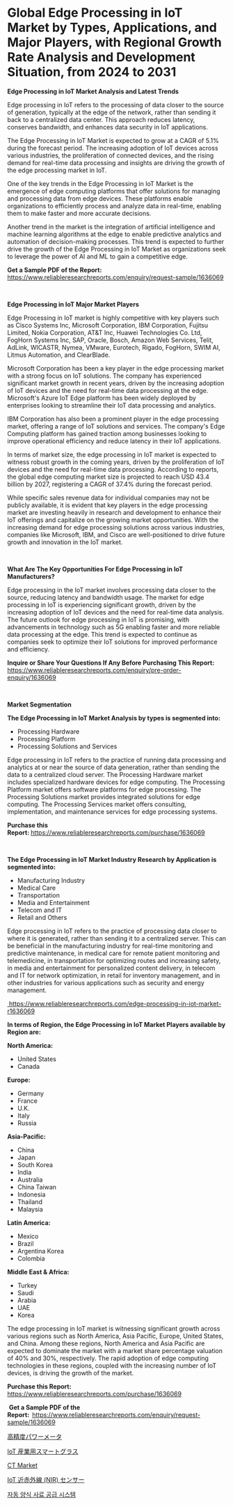 <p><h1>Global Edge Processing in IoT Market by Types, Applications, and Major Players, with Regional Growth Rate Analysis and Development Situation, from 2024 to 2031</h1></p><p><strong>Edge Processing in IoT Market Analysis and Latest Trends</strong></p>
<p><p>Edge processing in IoT refers to the processing of data closer to the source of generation, typically at the edge of the network, rather than sending it back to a centralized data center. This approach reduces latency, conserves bandwidth, and enhances data security in IoT applications.</p><p>The Edge Processing in IoT Market is expected to grow at a CAGR of 5.1% during the forecast period. The increasing adoption of IoT devices across various industries, the proliferation of connected devices, and the rising demand for real-time data processing and insights are driving the growth of the edge processing market in IoT. </p><p>One of the key trends in the Edge Processing in IoT Market is the emergence of edge computing platforms that offer solutions for managing and processing data from edge devices. These platforms enable organizations to efficiently process and analyze data in real-time, enabling them to make faster and more accurate decisions.</p><p>Another trend in the market is the integration of artificial intelligence and machine learning algorithms at the edge to enable predictive analytics and automation of decision-making processes. This trend is expected to further drive the growth of the Edge Processing in IoT Market as organizations seek to leverage the power of AI and ML to gain a competitive edge.</p></p>
<p><strong>Get a Sample PDF of the Report:&nbsp;</strong> <a href="https://www.reliableresearchreports.com/enquiry/request-sample/1636069">https://www.reliableresearchreports.com/enquiry/request-sample/1636069</a></p>
<p>&nbsp;</p>
<p><strong>Edge Processing in IoT Major Market Players</strong></p>
<p><p>Edge Processing in IoT market is highly competitive with key players such as Cisco Systems Inc, Microsoft Corporation, IBM Corporation, Fujitsu Limited, Nokia Corporation, AT&T Inc, Huawei Technologies Co. Ltd, FogHorn Systems Inc, SAP, Oracle, Bosch, Amazon Web Services, Telit, AdLink, WICASTR, Nymea, VMware, Eurotech, Rigado, FogHorn, SWIM AI, Litmus Automation, and ClearBlade.</p><p>Microsoft Corporation has been a key player in the edge processing market with a strong focus on IoT solutions. The company has experienced significant market growth in recent years, driven by the increasing adoption of IoT devices and the need for real-time data processing at the edge. Microsoft's Azure IoT Edge platform has been widely deployed by enterprises looking to streamline their IoT data processing and analytics.</p><p>IBM Corporation has also been a prominent player in the edge processing market, offering a range of IoT solutions and services. The company's Edge Computing platform has gained traction among businesses looking to improve operational efficiency and reduce latency in their IoT applications.</p><p>In terms of market size, the edge processing in IoT market is expected to witness robust growth in the coming years, driven by the proliferation of IoT devices and the need for real-time data processing. According to reports, the global edge computing market size is projected to reach USD 43.4 billion by 2027, registering a CAGR of 37.4% during the forecast period.</p><p>While specific sales revenue data for individual companies may not be publicly available, it is evident that key players in the edge processing market are investing heavily in research and development to enhance their IoT offerings and capitalize on the growing market opportunities. With the increasing demand for edge processing solutions across various industries, companies like Microsoft, IBM, and Cisco are well-positioned to drive future growth and innovation in the IoT market.</p></p>
<p>&nbsp;</p>
<p><strong>What Are The Key Opportunities For Edge Processing in IoT Manufacturers?</strong></p>
<p><p>Edge processing in the IoT market involves processing data closer to the source, reducing latency and bandwidth usage. The market for edge processing in IoT is experiencing significant growth, driven by the increasing adoption of IoT devices and the need for real-time data analysis. The future outlook for edge processing in IoT is promising, with advancements in technology such as 5G enabling faster and more reliable data processing at the edge. This trend is expected to continue as companies seek to optimize their IoT solutions for improved performance and efficiency.</p></p>
<p><strong>Inquire or Share Your Questions If Any Before Purchasing This Report:</strong> <a href="https://www.reliableresearchreports.com/enquiry/pre-order-enquiry/1636069">https://www.reliableresearchreports.com/enquiry/pre-order-enquiry/1636069</a></p>
<p>&nbsp;</p>
<p><strong>Market Segmentation</strong></p>
<p><strong>The Edge Processing in IoT Market Analysis by types is segmented into:</strong></p>
<p><ul><li>Processing Hardware</li><li>Processing Platform</li><li>Processing Solutions and Services</li></ul></p>
<p><p>Edge processing in IoT refers to the practice of running data processing and analytics at or near the source of data generation, rather than sending the data to a centralized cloud server. The Processing Hardware market includes specialized hardware devices for edge computing. The Processing Platform market offers software platforms for edge processing. The Processing Solutions market provides integrated solutions for edge computing. The Processing Services market offers consulting, implementation, and maintenance services for edge processing systems.</p></p>
<p><strong>Purchase this Report:&nbsp;</strong><a href="https://www.reliableresearchreports.com/purchase/1636069">https://www.reliableresearchreports.com/purchase/1636069</a></p>
<p>&nbsp;</p>
<p><strong>The Edge Processing in IoT Market Industry Research by Application is segmented into:</strong></p>
<p><ul><li>Manufacturing Industry</li><li>Medical Care</li><li>Transportation</li><li>Media and Entertainment</li><li>Telecom and IT</li><li>Retail and Others</li></ul></p>
<p><p>Edge processing in IoT refers to the practice of processing data closer to where it is generated, rather than sending it to a centralized server. This can be beneficial in the manufacturing industry for real-time monitoring and predictive maintenance, in medical care for remote patient monitoring and telemedicine, in transportation for optimizing routes and increasing safety, in media and entertainment for personalized content delivery, in telecom and IT for network optimization, in retail for inventory management, and in other industries for various applications such as security and energy management.</p></p>
<p><a href="https://www.reliableresearchreports.com/edge-processing-in-iot-market-r1636069">&nbsp;https://www.reliableresearchreports.com/edge-processing-in-iot-market-r1636069</a></p>
<p><strong>In terms of Region, the Edge Processing in IoT Market Players available by Region are:</strong></p>
<p>
    <p> <strong> North America: </strong>
        <ul>
            <li>United States</li>
            <li>Canada</li>
        </ul>
        </p> 
    <p> <strong> Europe: </strong>
        <ul>
            <li>Germany</li>
            <li>France</li>
            <li>U.K.</li>
            <li>Italy</li>
            <li>Russia</li>
        </ul>
        </p> 
    <p> <strong> Asia-Pacific: </strong>
        <ul>
            <li>China</li>
            <li>Japan</li>
            <li>South Korea</li>
            <li>India</li>
            <li>Australia</li>
            <li>China Taiwan</li>
            <li>Indonesia</li>
            <li>Thailand</li>
            <li>Malaysia</li>
        </ul>
        </p> 
    <p> <strong> Latin America: </strong>
        <ul>
            <li>Mexico</li>
            <li>Brazil</li>
            <li>Argentina Korea</li>
            <li>Colombia</li>
        </ul>
        </p> 
    <p> <strong> Middle East & Africa: </strong>
        <ul>
            <li>Turkey</li>
            <li>Saudi</li>
            <li>Arabia</li>
            <li>UAE</li>
            <li>Korea</li>
        </ul>
    </p>
    </p>
<p><p>The edge processing in IoT market is witnessing significant growth across various regions such as North America, Asia Pacific, Europe, United States, and China. Among these regions, North America and Asia Pacific are expected to dominate the market with a market share percentage valuation of 40% and 30%, respectively. The rapid adoption of edge computing technologies in these regions, coupled with the increasing number of IoT devices, is driving the growth of the market.</p></p>
<p><strong>Purchase this Report: </strong><a href="https://www.reliableresearchreports.com/purchase/1636069">https://www.reliableresearchreports.com/purchase/1636069</a></p>
<p>&nbsp;<strong>Get a Sample PDF of the Report:&nbsp;&nbsp;</strong><a href="https://www.reliableresearchreports.com/enquiry/request-sample/1636069">https://www.reliableresearchreports.com/enquiry/request-sample/1636069</a></p>
<p><strong></strong></p>
<p><p><a href="https://medium.com/@colbu56546/%E3%83%8F%E3%82%A4%E3%83%97%E3%83%AC%E3%82%B7%E3%82%B8%E3%83%A7%E3%83%B3%E3%83%91%E3%83%AF%E3%83%BC%E3%83%A1%E3%83%BC%E3%82%BF%E3%83%BC%E5%B8%82%E5%A0%B4-%E3%82%BF%E3%82%A4%E3%83%97-%E3%82%A2%E3%83%97%E3%83%AA%E3%82%B1%E3%83%BC%E3%82%B7%E3%83%A7%E3%83%B3-%E5%9C%B0%E7%90%86%E3%81%AB%E3%82%88%E3%82%8B%E5%8C%85%E6%8B%AC%E7%9A%84%E8%A9%95%E4%BE%A1-e40e757dee92">高精度パワーメータ</a></p><p><a href="https://github.com/TerrellConn/Market-Research-Report-List-1/blob/main/266145292178.md">IoT 産業用スマートグラス</a></p><p><a href="https://github.com/prosalinda88/Market-Research-Report-List-4/blob/main/ct-market.md">CT Market</a></p><p><a href="https://github.com/schmahlson/Market-Research-Report-List-2/blob/main/919323792176.md">IoT 近赤外線 (NIR) センサー</a></p><p><a href="https://medium.com/@mayekuhic00/2024%EB%85%84%EB%B6%80%ED%84%B0-2031%EB%85%84%EA%B9%8C%EC%A7%80%EC%9D%98-%EC%9E%90%EB%8F%99-%EC%96%91%EC%8B%9D-%EC%96%B4%ED%95%99-%EC%8B%9C%EC%8A%A4%ED%85%9C-%EC%8B%9C%EC%9E%A5-%EB%B6%84%EC%84%9D-%EB%B0%8F-%EA%B7%9C%EB%AA%A8-%EC%98%88%EC%B8%A1-7d99e0d7cbb7">자동 양식 사료 공급 시스템</a></p></p>